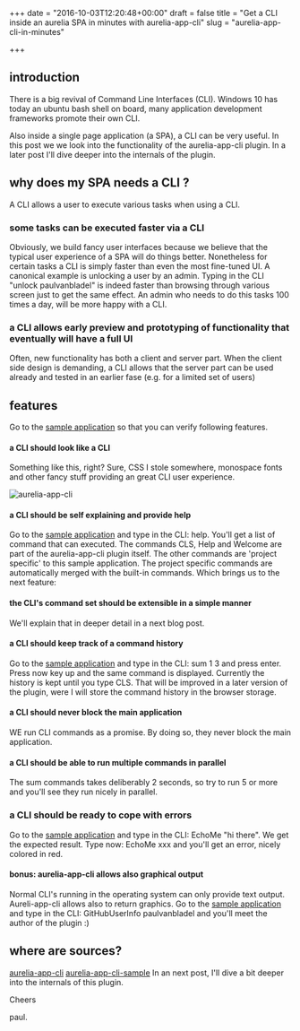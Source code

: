 +++
date = "2016-10-03T12:20:48+00:00"
draft = false
title = "Get a CLI inside an aurelia SPA in minutes with aurelia-app-cli"
slug = "aurelia-app-cli-in-minutes"

+++

## introduction
There is a big revival of Command Line Interfaces (CLI). Windows 10 has today an ubuntu bash shell on board, many application development frameworks promote their own CLI.

Also inside a single page application (a SPA), a CLI can be very useful.
In this post we we look into the functionality of the aurelia-app-cli plugin. In a later post I'll dive deeper into the internals of the plugin.

## why does my SPA needs a CLI ?
A CLI allows a user to execute various tasks when using a CLI.
### some tasks can be executed faster via a CLI
Obviously, we build fancy user interfaces because we believe that the typical user experience of a SPA will do things better. Nonetheless for certain tasks a CLI is simply faster than even the most fine-tuned UI. A canonical example is unlocking a user by an admin. Typing in the CLI "unlock paulvanbladel" is indeed faster than browsing through various screen just to get the same effect. An admin who needs to do this tasks 100 times a day, will be more happy with a CLI. 

### a CLI allows early preview and prototyping of functionality that eventually will have a full UI

Often, new functionality has both a client and server part. When the client side design is demanding, a CLI allows that the server part can be used already and tested in an earlier fase (e.g. for a limited set of users)

## features
Go to the [sample application](https://paulvanbladel.github.io/aurelia-app-cli-sample/#/welcome) so that you can verify following features.

#### a CLI should look like a CLI
Something like this, right?
Sure, CSS I stole somewhere, monospace fonts and other fancy stuff providing an great CLI user experience.

![aurelia-app-cli](/content/images/2016/10/app-cli.png)

#### a CLI should be self explaining and provide help
Go to the [sample application](https://paulvanbladel.github.io/aurelia-app-cli-sample/#/welcome) and type in the CLI: help.
You'll get a list of command that can executed. The commands CLS, Help and Welcome are part of the aurelia-app-cli plugin itself. The other commands are 'project specific' to this sample application. The project specific commands are automatically merged with the built-in commands. Which brings us to the next feature:
#### the CLI's command set should be extensible in a simple manner
We'll explain that in deeper detail in a next blog post.
#### a CLI should keep track of a command history
Go to the [sample application](https://paulvanbladel.github.io/aurelia-app-cli-sample/#/welcome) and type in the CLI: sum 1 3 and press enter. Press now key up and the same command is displayed.
Currently the history is kept until you type CLS. That will be improved in a later version of the plugin, were I will store the command history in the browser storage.
#### a CLI should never block the main application
WE run CLI commands as a promise. By doing so, they never block the main application.
#### a CLI should be able to run multiple commands in parallel
The sum commands takes deliberably 2 seconds, so try to run 5 or more and you'll see they run nicely in parallel.

### a CLI should be ready to cope with errors
Go to the [sample application](https://paulvanbladel.github.io/aurelia-app-cli-sample/#/welcome) and type in the CLI: EchoMe "hi there". 
We get the expected result. Type now: EchoMe xxx and you'll get an error, nicely colored in red.
#### bonus: aurelia-app-cli allows also graphical output
Normal CLI's running in the operating system can only provide text output. Aureli-app-cli allows also to return graphics.
Go to the [sample application](https://paulvanbladel.github.io/aurelia-app-cli-sample/#/welcome) and type in the CLI: GitHubUserInfo paulvanbladel and you'll meet the author of the plugin :)

## where are sources?
[aurelia-app-cli](https://github.com/paulvanbladel/aurelia-app-cli)
[aurelia-app-cli-sample](https://github.com/paulvanbladel/aurelia-app-cli-sample)
In an next post, I'll dive a bit deeper into the internals of this plugin.

Cheers

paul.